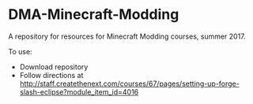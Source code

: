 # DMA-Minecraft-Modding
A repository for resources for Minecraft Modding courses, summer 2017.

To use: 
- Download repository
- Follow directions at http://staff.createthenext.com/courses/67/pages/setting-up-forge-slash-eclipse?module_item_id=4016
